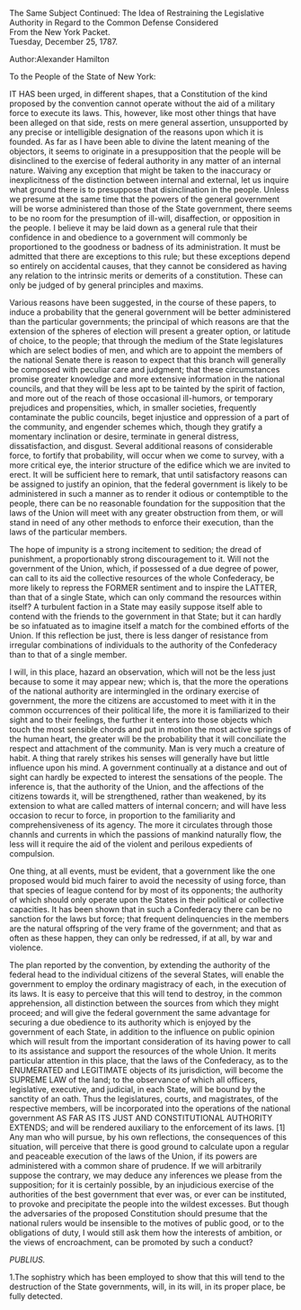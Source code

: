 The Same Subject Continued: The Idea of Restraining the Legislative Authority in Regard to the Common Defense Considered  
From the New York Packet.  
Tuesday, December 25, 1787.

Author:Alexander Hamilton

To the People of the State of New York:

IT HAS been urged, in different shapes, that a Constitution of the kind proposed by the convention cannot operate without the aid of a military force to execute its laws. This, however, like most other things that have been alleged on that side, rests on mere general assertion, unsupported by any precise or intelligible designation of the reasons upon which it is founded. As far as I have been able to divine the latent meaning of the objectors, it seems to originate in a presupposition that the people will be disinclined to the exercise of federal authority in any matter of an internal nature. Waiving any exception that might be taken to the inaccuracy or inexplicitness of the distinction between internal and external, let us inquire what ground there is to presuppose that disinclination in the people. Unless we presume at the same time that the powers of the general government will be worse administered than those of the State government, there seems to be no room for the presumption of ill-will, disaffection, or opposition in the people. I believe it may be laid down as a general rule that their confidence in and obedience to a government will commonly be proportioned to the goodness or badness of its administration. It must be admitted that there are exceptions to this rule; but these exceptions depend so entirely on accidental causes, that they cannot be considered as having any relation to the intrinsic merits or demerits of a constitution. These can only be judged of by general principles and maxims.

Various reasons have been suggested, in the course of these papers, to induce a probability that the general government will be better administered than the particular governments; the principal of which reasons are that the extension of the spheres of election will present a greater option, or latitude of choice, to the people; that through the medium of the State legislatures which are select bodies of men, and which are to appoint the members of the national Senate there is reason to expect that this branch will generally be composed with peculiar care and judgment; that these circumstances promise greater knowledge and more extensive information in the national councils, and that they will be less apt to be tainted by the spirit of faction, and more out of the reach of those occasional ill-humors, or temporary prejudices and propensities, which, in smaller societies, frequently contaminate the public councils, beget injustice and oppression of a part of the community, and engender schemes which, though they gratify a momentary inclination or desire, terminate in general distress, dissatisfaction, and disgust. Several additional reasons of considerable force, to fortify that probability, will occur when we come to survey, with a more critical eye, the interior structure of the edifice which we are invited to erect. It will be sufficient here to remark, that until satisfactory reasons can be assigned to justify an opinion, that the federal government is likely to be administered in such a manner as to render it odious or contemptible to the people, there can be no reasonable foundation for the supposition that the laws of the Union will meet with any greater obstruction from them, or will stand in need of any other methods to enforce their execution, than the laws of the particular members.

The hope of impunity is a strong incitement to sedition; the dread of punishment, a proportionably strong discouragement to it. Will not the government of the Union, which, if possessed of a due degree of power, can call to its aid the collective resources of the whole Confederacy, be more likely to repress the FORMER sentiment and to inspire the LATTER, than that of a single State, which can only command the resources within itself? A turbulent faction in a State may easily suppose itself able to contend with the friends to the government in that State; but it can hardly be so infatuated as to imagine itself a match for the combined efforts of the Union. If this reflection be just, there is less danger of resistance from irregular combinations of individuals to the authority of the Confederacy than to that of a single member.

I will, in this place, hazard an observation, which will not be the less just because to some it may appear new; which is, that the more the operations of the national authority are intermingled in the ordinary exercise of government, the more the citizens are accustomed to meet with it in the common occurrences of their political life, the more it is familiarized to their sight and to their feelings, the further it enters into those objects which touch the most sensible chords and put in motion the most active springs of the human heart, the greater will be the probability that it will conciliate the respect and attachment of the community. Man is very much a creature of habit. A thing that rarely strikes his senses will generally have but little influence upon his mind. A government continually at a distance and out of sight can hardly be expected to interest the sensations of the people. The inference is, that the authority of the Union, and the affections of the citizens towards it, will be strengthened, rather than weakened, by its extension to what are called matters of internal concern; and will have less occasion to recur to force, in proportion to the familiarity and comprehensiveness of its agency. The more it circulates through those channls and currents in which the passions of mankind naturally flow, the less will it require the aid of the violent and perilous expedients of compulsion.

One thing, at all events, must be evident, that a government like the one proposed would bid much fairer to avoid the necessity of using force, than that species of league contend for by most of its opponents; the authority of which should only operate upon the States in their political or collective capacities. It has been shown that in such a Confederacy there can be no sanction for the laws but force; that frequent delinquencies in the members are the natural offspring of the very frame of the government; and that as often as these happen, they can only be redressed, if at all, by war and violence.

The plan reported by the convention, by extending the authority of the federal head to the individual citizens of the several States, will enable the government to employ the ordinary magistracy of each, in the execution of its laws. It is easy to perceive that this will tend to destroy, in the common apprehension, all distinction between the sources from which they might proceed; and will give the federal government the same advantage for securing a due obedience to its authority which is enjoyed by the government of each State, in addition to the influence on public opinion which will result from the important consideration of its having power to call to its assistance and support the resources of the whole Union. It merits particular attention in this place, that the laws of the Confederacy, as to the ENUMERATED and LEGITIMATE objects of its jurisdiction, will become the SUPREME LAW of the land; to the observance of which all officers, legislative, executive, and judicial, in each State, will be bound by the sanctity of an oath. Thus the legislatures, courts, and magistrates, of the respective members, will be incorporated into the operations of the national government AS FAR AS ITS JUST AND CONSTITUTIONAL AUTHORITY EXTENDS; and will be rendered auxiliary to the enforcement of its laws. \[1\] Any man who will pursue, by his own reflections, the consequences of this situation, will perceive that there is good ground to calculate upon a regular and peaceable execution of the laws of the Union, if its powers are administered with a common share of prudence. If we will arbitrarily suppose the contrary, we may deduce any inferences we please from the supposition; for it is certainly possible, by an injudicious exercise of the authorities of the best government that ever was, or ever can be instituted, to provoke and precipitate the people into the wildest excesses. But though the adversaries of the proposed Constitution should presume that the national rulers would be insensible to the motives of public good, or to the obligations of duty, I would still ask them how the interests of ambition, or the views of encroachment, can be promoted by such a conduct?

_PUBLIUS._

1.The sophistry which has been employed to show that this will tend to the destruction of the State governments, will, in its will, in its proper place, be fully detected.

